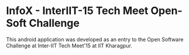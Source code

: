 # InfoX - InterIIT-15 Tech Meet Open-Soft Challenge
This android application was developed as an entry to the Open Software Challenge at Inter-IIT Tech Meet'15 at IIT Kharagpur.
